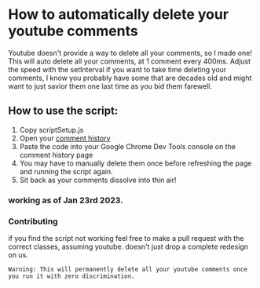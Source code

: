 # How to automatically delete your youtube comments
Youtube doesn't provide a way to delete all your comments, so I made one! This will auto delete all your comments, at 1 comment every 400ms. Adjust the speed with the setInterval if you want to take time deleting your comments, I know you probably have some that are decades old and might want to just savior them one last time as you bid them farewell. 

## How to use the script: 
  1. Copy scriptSetup.js 
  2. Open your [comment history](https://www.youtube.com/feed/history/comment_history)
  3. Paste the code into your Google Chrome Dev Tools console on the comment history page
  4. You may have to manually delete them once before refreshing the page and running the script again.
  5. Sit back as your comments dissolve into thin air! 
  
### working as of Jan 23rd 2023.
### Contributing
  if you find the script not working feel free to make a pull request with the correct classes, assuming youtube. doesn't just drop a complete redesign on us. 

<aside class="warning">
  
    Warning: This will permanently delete all your youtube comments once you run it with zero discrimination.
</aside>
